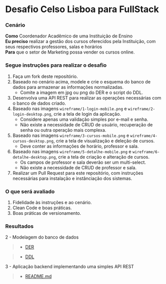 # Desafio Celso Lisboa para FullStack

### Cenário

**Como** Coordenador Acadêmico de uma Instituição de Ensino  
**Eu preciso** realizar a gestão dos cursos oferecidos pela Instituição, com seus respectivos professores, salas e horários  
**Para** que o setor de Marketing possa vender os cursos online.

### Segue instruções para realizar o desafio

1. Faça um fork deste repositório.
2. Baseado no cenário acima, modele e crie o esquema do banco de dados para armazenar as informações normalizadas.
   - Comite a imagem em jpg ou png do DER e o script do DDL.
3. Desenvolva uma API REST para realizar as operações necessárias com o banco de dados criado.
4. Baseado nas imagens `wireframe/1-login-mobile.png` e `wireframe/2-login-desktop.png`, crie a tela de login da aplicação.
   - Considere apenas uma validação simples por e-mail e senha.
   - Não existe a necessidade de CRUD de usuário, recuperação de senha ou outra operação mais complexa.
5. Baseado nas imagens `wireframe/3-cursos-mobile.png` e `wireframe/4-cursos-desktop.png`, crie a tela de visualização e deleção de cursos.
   - Deve conter as informações de horário, professor e sala.
6. Baseado nas imagens `wireframe/5-detalhe-mobile.png` e `wireframe/6-detalhe-desktop.png`, crie a tela de criação e alteração de cursos.
   - Os campos de professor e sala deverão ser um multi-select.
   - Não existe a necessidade de CRUD de professor e sala.
7. Realizar um Pull Request para este repositório, com instruções necessárias para instalação e instânciação dos sistemas.

### O que será avaliado

1. Fidelidade às instruções e ao cenário.
2. Clean Code e boas práticas.
3. Boas práticas de versionamento.

### Resultados

2 - Modelagem do banco de dados

> - [DER](https://github.com/newtonjose/angular-with-node-express/blob/feature/docs/docs/der.sql)

> - [DDL](https://github.com/newtonjose/angular-with-node-express/blob/feature/docs/docs/ddl.sql)

3 - Aplicação backend implementando uma simples API REST

> - [README.md](https://github.com/newtonjose/angular-with-node-express/blob/feature/backend/README.md)
